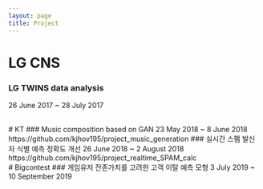 ```yaml
---
layout: page
title: Project
---
```


# LG CNS
### LG TWINS data analysis
26 June 2017 ~ 28 July 2017

<br>
# KT
### Music composition based on GAN
23 May 2018 ~ 8 June 2018   
https://github.com/kjhov195/project_music_generation
### 실시간 스팸 발신자 식별 예측 정확도 개선
26 June 2018 ~ 2 August 2018     
https://github.com/kjhov195/project_realtime_SPAM_calc

<br>
# Bigcontest
### 게임유저 잔존가치를 고려한 고객 이탈 예측 모형
3 July 2019 ~ 10 September 2019
